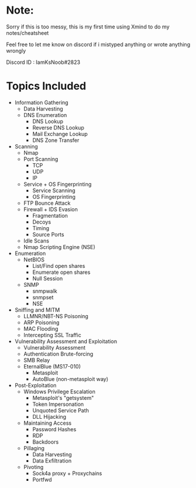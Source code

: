 # Note: 
Sorry if this is too messy, this is my first time using Xmind to do my notes/cheatsheet 

Feel free to let me know on discord if i mistyped anything or wrote anything wrongly 

Discord ID : IamKsNoob#2823

# Topics Included

- Information Gathering 
	- Data Harvesting
  - DNS Enumeration
    - DNS Lookup
    - Reverse DNS Lookup
    - Mail Exchange Lookup
    - DNS Zone Transfer
- Scanning
	- Nmap
    - Port Scanning
      - TCP
      - UDP 
      - IP 
    - Service + OS Fingerprinting 
      - Service Scanning
      - OS Fingerprinting 
    - FTP Bounce Attack
    - Firewall + IDS Evasion 
      - Fragmentation
      - Decoys
      - Timing 
      - Source Ports
    - Idle Scans
  - Nmap Scripting Engine (NSE)
- Enumeration
	- NetBIOS
		- List/Find open shares
		- Enumerate open shares
		- Null Session
	- SNMP
		- snmpwalk
		- snmpset
		- NSE
- Sniffing and MITM
	- LLMNR/NBT-NS Poisoning
  - ARP Poisoning
  - MAC Flooding
  - Intercepting SSL Traffic
- Vulnerability Assessment and Exploitation
	- Vulnerability Assessment
	- Authentication Brute-forcing
  - SMB Relay
  - EternalBlue (MS17-010)
    - Metasploit 
    - AutoBlue (non-metasploit way)
- Post-Exploitation
	- Windows Privilege Escalation
		- Metasploit's "getsystem"
		- Token Impersonation
		- Unquoted Service Path
		- DLL Hijacking
  - Maintaining Access
    - Password Hashes
    - RDP 
    - Backdoors
  - Pillaging
    - Data Harvesting
    - Data Exfiltration
  - Pivoting
    - Sock4a proxy + Proxychains
    - Portfwd
